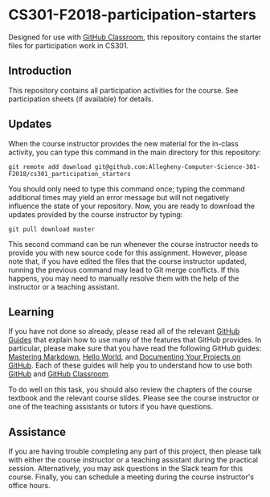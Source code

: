 # CS301-F2018-participation-starters


Designed for use with [GitHub Classroom](https://classroom.github.com/), this repository contains the starter files for participation work in CS301.

## Introduction
This repository contains all participation activities for the course. See participation sheets (if available) for details.

## Updates

When the course instructor provides the new material for the in-class activity, you can type this command in the main directory for this repository:

```
git remote add download git@github.com:Allegheny-Computer-Science-301-F2018/cs301_participation_starters
```

You should only need to type this command once; typing the command additional
times may yield an error message but will not negatively influence the state of
your repository. Now, you are ready to download the updates provided by the
course instructor by typing:

```
git pull download master
```

This second command can be run whenever the course instructor needs to provide
you with new source code for this assignment. However, please note that, if you
have edited the files that the course instructor updated, running the previous
command may lead to Git merge conflicts. If this happens, you may need to
manually resolve them with the help of the instructor or a teaching assistant.



## Learning

If you have not done so already, please read all of the relevant [GitHub Guides](https://guides.github.com/) that explain how to use many of the features that GitHub provides. In particular, please make sure that you have read the following GitHub guides: [Mastering Markdown](https://guides.github.com/features/mastering-markdown/), [Hello World](https://guides.github.com/activities/hello-world/), and [Documenting Your Projects on GitHub](https://guides.github.com/features/wikis/). Each of these guides will help you to understand how to use both [GitHub](http://github.com) and [GitHub Classroom](https://classroom.github.com/).

To do well on this task, you should also review the chapters of the course textbook and the relevant course slides. Please see the course instructor or one of the teaching assistants or tutors if you have questions.

## Assistance

If you are having trouble completing any part of this project, then please talk with either the course instructor or a teaching assistant during the practical session. Alternatively, you may ask questions in the Slack team for this course. Finally, you can schedule a meeting during the course instructor's office hours.
